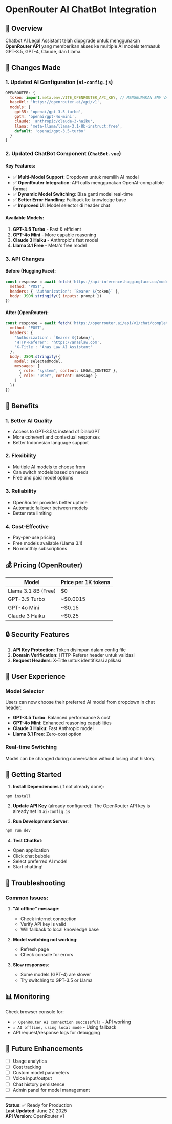 # OpenRouter AI ChatBot Integration

## 🚀 Overview
Chatbot AI Legal Assistant telah diupgrade untuk menggunakan **OpenRouter API** yang memberikan akses ke multiple AI models termasuk GPT-3.5, GPT-4, Claude, dan Llama.

## 🔧 Changes Made

### 1. Updated AI Configuration (`ai-config.js`)
```javascript
OPENROUTER: {
  token: import.meta.env.VITE_OPENROUTER_API_KEY, // MENGGUNAKAN ENV VARIABLE
  baseUrl: 'https://openrouter.ai/api/v1',
  models: {
    gpt35: 'openai/gpt-3.5-turbo',
    gpt4: 'openai/gpt-4o-mini',
    claude: 'anthropic/claude-3-haiku',
    llama: 'meta-llama/llama-3.1-8b-instruct:free',
    default: 'openai/gpt-3.5-turbo'
  }
}
```

### 2. Updated ChatBot Component (`ChatBot.vue`)

#### Key Features:
- ✅ **Multi-Model Support**: Dropdown untuk memilih AI model
- ✅ **OpenRouter Integration**: API calls menggunakan OpenAI-compatible format
- ✅ **Dynamic Model Switching**: Bisa ganti model real-time
- ✅ **Better Error Handling**: Fallback ke knowledge base
- ✅ **Improved UI**: Model selector di header chat

#### Available Models:
1. **GPT-3.5 Turbo** - Fast & efficient
2. **GPT-4o Mini** - More capable reasoning
3. **Claude 3 Haiku** - Anthropic's fast model
4. **Llama 3.1 Free** - Meta's free model

### 3. API Changes

#### Before (Hugging Face):
```javascript
const response = await fetch('https://api-inference.huggingface.co/models/microsoft/DialoGPT-small', {
  method: 'POST',
  headers: { 'Authorization': `Bearer ${token}` },
  body: JSON.stringify({ inputs: prompt })
})
```

#### After (OpenRouter):
```javascript
const response = await fetch('https://openrouter.ai/api/v1/chat/completions', {
  method: 'POST',
  headers: { 
    'Authorization': `Bearer ${token}`,
    'HTTP-Referer': 'https://anaslaw.com',
    'X-Title': 'Anas Law AI Assistant'
  },
  body: JSON.stringify({
    model: selectedModel,
    messages: [
      { role: "system", content: LEGAL_CONTEXT },
      { role: "user", content: message }
    ]
  })
})
```

## 🎯 Benefits

### 1. **Better AI Quality**
- Access to GPT-3.5/4 instead of DialoGPT
- More coherent and contextual responses
- Better Indonesian language support

### 2. **Flexibility**
- Multiple AI models to choose from
- Can switch models based on needs
- Free and paid model options

### 3. **Reliability**
- OpenRouter provides better uptime
- Automatic failover between models
- Better rate limiting

### 4. **Cost-Effective**
- Pay-per-use pricing
- Free models available (Llama 3.1)
- No monthly subscriptions

## 💰 Pricing (OpenRouter)

| Model | Price per 1K tokens |
|-------|-------------------|
| Llama 3.1 8B (Free) | $0 |
| GPT-3.5 Turbo | ~$0.0015 |
| GPT-4o Mini | ~$0.15 |
| Claude 3 Haiku | ~$0.25 |

## 🔒 Security Features

1. **API Key Protection**: Token disimpan dalam config file
2. **Domain Verification**: HTTP-Referer header untuk validasi
3. **Request Headers**: X-Title untuk identifikasi aplikasi

## 📱 User Experience

### Model Selector
Users can now choose their preferred AI model from dropdown in chat header:
- **GPT-3.5 Turbo**: Balanced performance & cost
- **GPT-4o Mini**: Enhanced reasoning capabilities  
- **Claude 3 Haiku**: Fast Anthropic model
- **Llama 3.1 Free**: Zero-cost option

### Real-time Switching
Model can be changed during conversation without losing chat history.

## 🚀 Getting Started

1. **Install Dependencies** (if not already done):
```bash
npm install
```

2. **Update API Key** (already configured):
The OpenRouter API key is already set in `ai-config.js`

3. **Run Development Server**:
```bash
npm run dev
```

4. **Test ChatBot**:
- Open application
- Click chat bubble
- Select preferred AI model
- Start chatting!

## 🐛 Troubleshooting

### Common Issues:

1. **"AI offline" message**:
   - Check internet connection
   - Verify API key is valid
   - Will fallback to local knowledge base

2. **Model switching not working**:
   - Refresh page
   - Check console for errors

3. **Slow responses**:
   - Some models (GPT-4) are slower
   - Try switching to GPT-3.5 or Llama

## 📊 Monitoring

Check browser console for:
- `✅ OpenRouter AI connection successful!` - API working
- `⚠️ AI offline, using local mode` - Using fallback
- API request/response logs for debugging

## 🔮 Future Enhancements

- [ ] Usage analytics
- [ ] Cost tracking
- [ ] Custom model parameters
- [ ] Voice input/output
- [ ] Chat history persistence
- [ ] Admin panel for model management

---

**Status**: ✅ Ready for Production  
**Last Updated**: June 27, 2025  
**API Version**: OpenRouter v1  

